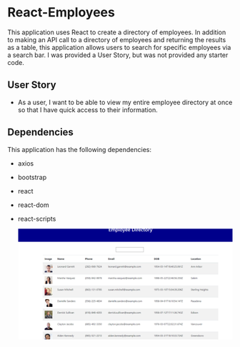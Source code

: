# React-Employees
This application uses React to create a directory of employees. In addition to making an API call to a directory of employees and returning the results as a table, this application allows users to search for specific employees via a search bar. I was provided a User Story, but was not provided any starter code.

## User Story

* As a user, I want to be able to view my entire employee directory at once so that I have quick access to their information.

## Dependencies
This application has the following dependencies:
* axios
* bootstrap
* react
* react-dom
* react-scripts


  ![screenshot of application](./public/assets/Screenshot.png)
